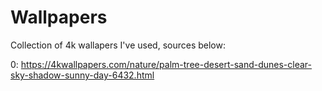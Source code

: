 # Wallpapers

Collection of 4k wallapers I've used, sources below:

0: https://4kwallpapers.com/nature/palm-tree-desert-sand-dunes-clear-sky-shadow-sunny-day-6432.html
